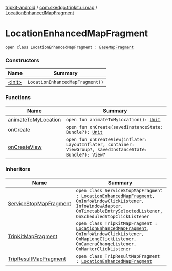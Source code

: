 [tripkit-android](../../index.md) / [com.skedgo.tripkit.ui.map](../index.md) / [LocationEnhancedMapFragment](./index.md)

# LocationEnhancedMapFragment

`open class LocationEnhancedMapFragment : `[`BaseMapFragment`](../-base-map-fragment/index.md)

### Constructors

| Name | Summary |
|---|---|
| [&lt;init&gt;](-init-.md) | `LocationEnhancedMapFragment()` |

### Functions

| Name | Summary |
|---|---|
| [animateToMyLocation](animate-to-my-location.md) | `open fun animateToMyLocation(): `[`Unit`](https://kotlinlang.org/api/latest/jvm/stdlib/kotlin/-unit/index.html) |
| [onCreate](on-create.md) | `open fun onCreate(savedInstanceState: Bundle?): `[`Unit`](https://kotlinlang.org/api/latest/jvm/stdlib/kotlin/-unit/index.html) |
| [onCreateView](on-create-view.md) | `open fun onCreateView(inflater: LayoutInflater, container: ViewGroup?, savedInstanceState: Bundle?): View?` |

### Inheritors

| Name | Summary |
|---|---|
| [ServiceStopMapFragment](../../com.skedgo.tripkit.ui.map.servicestop/-service-stop-map-fragment/index.md) | `open class ServiceStopMapFragment : `[`LocationEnhancedMapFragment`](./index.md)`, OnInfoWindowClickListener, InfoWindowAdapter, OnTimetableEntrySelectedListener, OnScheduledStopClickListener` |
| [TripKitMapFragment](../../com.skedgo.tripkit.ui.map.home/-trip-kit-map-fragment/index.md) | `open class TripKitMapFragment : `[`LocationEnhancedMapFragment`](./index.md)`, OnInfoWindowClickListener, OnMapLongClickListener, OnCameraChangeListener, OnMarkerClickListener` |
| [TripResultMapFragment](../../com.skedgo.tripkit.ui.tripresult/-trip-result-map-fragment/index.md) | `open class TripResultMapFragment : `[`LocationEnhancedMapFragment`](./index.md) |
